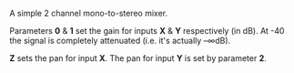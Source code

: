
A simple 2 channel mono-to-stereo mixer.

Parameters **0** & **1** set the gain for inputs **X** & **Y** respectively (in dB). At -40 the signal is completely attenuated (i.e.
it's actually –∞dB).

**Z** sets the pan for input **X**. The pan for input **Y** is set by parameter **2**.
